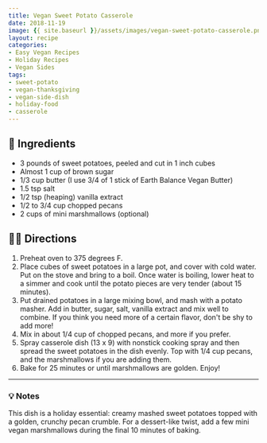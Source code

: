 ```yaml
---
title: Vegan Sweet Potato Casserole
date: 2018-11-19
image: {{ site.baseurl }}/assets/images/vegan-sweet-potato-casserole.png
layout: recipe
categories:
- Easy Vegan Recipes
- Holiday Recipes
- Vegan Sides
tags:
- sweet-potato
- vegan-thanksgiving
- vegan-side-dish
- holiday-food
- casserole
---
```


## 🧾 Ingredients

- 3 pounds of sweet potatoes, peeled and cut in 1 inch cubes
- Almost 1 cup of brown sugar
- 1/3 cup butter (I use 3/4 of 1 stick of Earth Balance Vegan Butter)
- 1.5 tsp salt
- 1/2 tsp (heaping) vanilla extract
- 1/2 to 3/4  cup chopped pecans
- 2 cups of mini marshmallows (optional)

## 👩‍🍳 Directions

1. Preheat oven to 375 degrees F.
2. Place cubes of sweet potatoes in a large pot, and cover with cold water. Put on the stove and bring to a boil. Once water is boiling, lower heat to a simmer and cook until the potato pieces are very tender (about 15 minutes).
3. Put drained potatoes in a large mixing bowl, and mash with a potato masher. Add in butter, sugar, salt, vanilla extract and mix well to combine. If you think you need more of a certain flavor, don't be shy to add more!
4. Mix in about 1/4 cup of chopped pecans, and more if you prefer.
5. Spray casserole dish (13 x 9) with nonstick cooking spray and then spread the sweet potatoes in the dish evenly. Top with 1/4 cup pecans, and the marshmallows if you are adding them.
6. Bake for 25 minutes or until marshmallows are golden. Enjoy!


---

### 💡 Notes

This dish is a holiday essential: creamy mashed sweet potatoes topped with a golden, crunchy pecan crumble. For a dessert-like twist, add a few mini vegan marshmallows during the final 10 minutes of baking.
